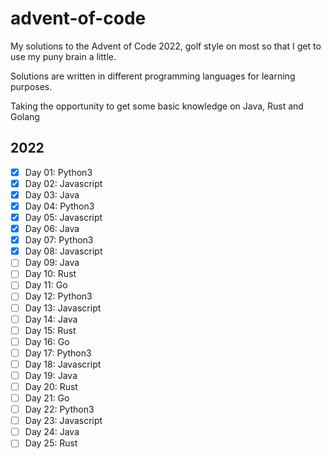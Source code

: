 # advent-of-code

My solutions to the Advent of Code 2022, golf style on most so that I get to use my puny brain a little.

Solutions are written in different programming languages for learning purposes.

Taking the opportunity to get some basic knowledge on Java, Rust and Golang

## 2022

- [x] Day 01: Python3
- [x] Day 02: Javascript
- [x] Day 03: Java
- [x] Day 04: Python3
- [x] Day 05: Javascript
- [x] Day 06: Java
- [x] Day 07: Python3
- [x] Day 08: Javascript
- [ ] Day 09: Java
- [ ] Day 10: Rust
- [ ] Day 11: Go
- [ ] Day 12: Python3
- [ ] Day 13: Javascript
- [ ] Day 14: Java
- [ ] Day 15: Rust
- [ ] Day 16: Go
- [ ] Day 17: Python3
- [ ] Day 18: Javascript
- [ ] Day 19: Java
- [ ] Day 20: Rust
- [ ] Day 21: Go
- [ ] Day 22: Python3
- [ ] Day 23: Javascript
- [ ] Day 24: Java
- [ ] Day 25: Rust
